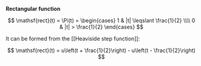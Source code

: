 **Rectangular function**

$$
\mathsf{rect}(t) = \Pi(t) = \begin{cases} 1 & |t| \leqslant \frac{1}{2} \\\\ 0 & |t| > \frac{1}{2} \end{cases}
$$

It can be formed from the [[Heaviside step function]]:

$$
\mathsf{rect}(t) = u\left(t + \frac{1}{2}\right) - u\left(t - \frac{1}{2}\right)
$$